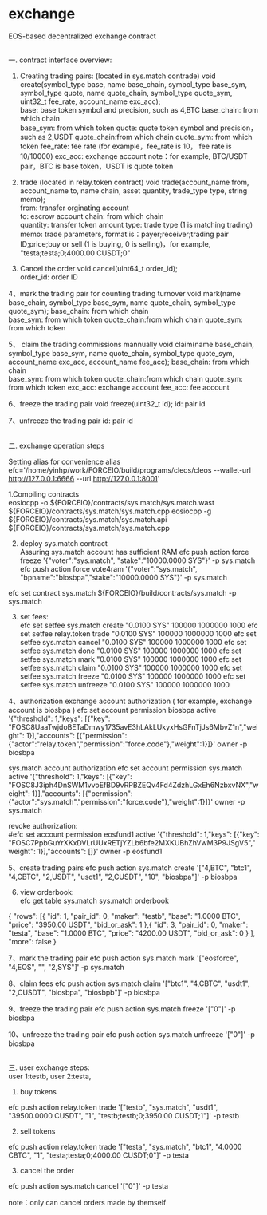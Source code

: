 # exchange
EOS-based decentralized exchange contract<br>

##
一. contract interface overview:
1. Creating trading pairs:  (located in sys.match contrade)
void create(symbol_type base, name base_chain, symbol_type base_sym, symbol_type quote, name quote_chain, symbol_type quote_sym, uint32_t fee_rate, account_name exc_acc);    
base:       base token symbol and precision, such as 4,BTC
base_chain: from which chain   
base_sym:   from which token
quote:	   quote token symbol and precision，such as 2,USDT
quote_chain:from which chain
quote_sym:  from which token
fee_rate:   fee rate (for example，fee_rate is 10， fee rate is 10/10000)
exc_acc:    exchange account
note：for example, BTC/USDT pair，BTC is base token，USDT is quote token   

2. trade (located in relay.token contract)
void trade(account_name from, account_name to, name chain, asset quantity, trade_type type, string memo);   
from: 	transfer orginating account    
to:      escrow account
chain: 	from which chain  
quantity: transfer token amount
type:    trade type (1 is matching trading)
memo:    trade parameters, format is：payer;receiver;trading pair ID;price;buy or sell (1 is buying, 0 is selling)，for example, "testa;testa;0;4000.00 CUSDT;0"

3. Cancel the order
void cancel(uint64_t order_id);    
order_id: order ID

4、mark the trading pair for counting trading turnover
void mark(name base_chain, symbol_type base_sym, name quote_chain, symbol_type quote_sym);
base_chain: from which chain   
base_sym:   from which token
quote_chain:from which chain
quote_sym:  from which token

5、 claim the trading commissions mannually
void claim(name base_chain, symbol_type base_sym, name quote_chain, symbol_type quote_sym, account_name exc_acc, account_name fee_acc);
base_chain: from which chain   
base_sym:   from which token
quote_chain:from which chain
quote_sym:  from which token
exc_acc:    exchange account
fee_acc:    fee account 

6、freeze the trading pair
void freeze(uint32_t id);
id: pair id

7、unfreeze the trading pair
id: pair id

##
二. exchange operation steps

Setting alias for convenience
alias efc='/home/yinhp/work/FORCEIO/build/programs/cleos/cleos --wallet-url http://127.0.0.1:6666 --url http://127.0.0.1:8001'

1.Compiling contracts      
eosiocpp -o ${FORCEIO}/contracts/sys.match/sys.match.wast  ${FORCEIO}/contracts/sys.match/sys.match.cpp
eosiocpp -g ${FORCEIO}/contracts/sys.match/sys.match.api  ${FORCEIO}/contracts/sys.match/sys.match.cpp

2. deploy sys.match contract  
Assuring sys.match account has sufficient RAM
efc push action force freeze '{"voter":"sys.match", "stake":"10000.0000 SYS"}' -p sys.match
efc push action force vote4ram '{"voter":"sys.match", "bpname":"biosbpa","stake":"10000.0000 SYS"}' -p sys.match  

efc set contract sys.match ${FORCEIO}/build/contracts/sys.match -p sys.match

3. set fees:  
efc set setfee sys.match create "0.0100 SYS" 100000 1000000 1000
efc set setfee relay.token trade "0.0100 SYS" 100000 1000000 1000
efc set setfee sys.match cancel "0.0100 SYS" 100000 1000000 1000
efc set setfee sys.match done "0.0100 SYS" 100000 1000000 1000
efc set setfee sys.match mark "0.0100 SYS" 100000 1000000 1000
efc set setfee sys.match claim "0.0100 SYS" 100000 1000000 1000
efc set setfee sys.match freeze "0.0100 SYS" 100000 1000000 1000
efc set setfee sys.match unfreeze "0.0100 SYS" 100000 1000000 1000

4、authorization 
exchange account authorization ( for example, exchange account is biosbpa )
efc set account permission biosbpa active '{"threshold": 1,"keys": [{"key": "FOSC8UaaTwjdoBETaDmwy1735avE3hLAkLUkyxHsGFnTjJs6MbvZ1n","weight": 1}],"accounts": [{"permission":{"actor":"relay.token","permission":"force.code"},"weight":1}]}' owner -p biosbpa

sys.match account authorization
efc set account permission sys.match active '{"threshold": 1,"keys": [{"key": "FOSC8J3iph4DnSWM1vvoEfBD9vRPBZEQv4Fd4ZdzhLGxEh6NzbxvNX","weight": 1}],"accounts": [{"permission":{"actor":"sys.match","permission":"force.code"},"weight":1}]}' owner -p sys.match

revoke authorization:  
#efc set account permission eosfund1 active '{"threshold": 1,"keys": [{"key": "FOSC7PpbGuYrXKxDVLrUUxRETjYZLb6bfe2MXKUBhZhVwM3P9JSgV5","weight": 1}],"accounts": []}' owner -p eosfund1     

5、create trading pairs
efc push action sys.match create '["4,BTC", "btc1", "4,CBTC", "2,USDT", "usdt1", "2,CUSDT", "10", "biosbpa"]' -p biosbpa

6. view orderbook:     
efc get table sys.match sys.match orderbook       

{
  "rows": [{
      "id": 1,
      "pair_id": 0,
      "maker": "testb",
      "base": "1.0000 BTC",
      "price": "3950.00 USDT",
      "bid_or_ask": 1
    },{
      "id": 3,
      "pair_id": 0,
      "maker": "testa",
      "base": "1.0000 BTC",
      "price": "4200.00 USDT",
      "bid_or_ask": 0
    }
  ],
  "more": false
}

7、mark the trading pair
efc push action sys.match mark '["eosforce", "4,EOS", "", "2,SYS"]' -p sys.match

8、claim fees
efc push action sys.match claim '["btc1", "4,CBTC", "usdt1", "2,CUSDT", "biosbpa", "biosbpb"]' -p biosbpa

9、freeze the trading pair
efc push action sys.match freeze '["0"]' -p biosbpa

10、unfreeze the trading pair
efc push action sys.match unfreeze '["0"]' -p biosbpa

##
三. user exchange steps:  
user 1:testb, user 2:testa, 

1. buy tokens           

efc push action relay.token trade '["testb", "sys.match", "usdt1", "39500.0000 CUSDT", "1", "testb;testb;0;3950.00 CUSDT;1"]' -p testb

2. sell tokens   

efc push action relay.token trade '["testa", "sys.match", "btc1", "4.0000 CBTC", "1", "testa;testa;0;4000.00 CUSDT;0"]' -p testa

3. cancel the order     

efc push action sys.match cancel '["0"]' -p testa

note：only can cancel orders made by themself
